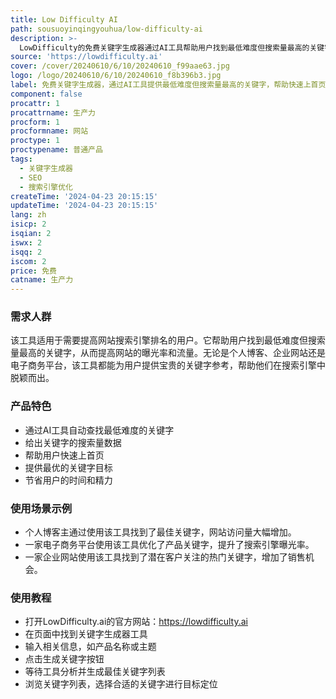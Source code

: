 ```yaml
---
title: Low Difficulty AI
path: sousuoyinqingyouhua/low-difficulty-ai
description: >-
  LowDifficulty的免费关键字生成器通过AI工具帮助用户找到最低难度但搜索量最高的关键字，快速帮助网站上首页。该工具的主要优点是能够节省用户的时间和精力，通过提供最优的关键字目标，实现快速上首页。该工具定位于帮助用户提高网站的搜索引擎排名，提升流量和曝光率。该工具免费使用，可随时使用。
source: 'https://lowdifficulty.ai'
cover: /cover/20240610/6/10/20240610_f99aae63.jpg
logo: /logo/20240610/6/10/20240610_f8b396b3.jpg
label: 免费关键字生成器，通过AI工具提供最低难度但搜索量最高的关键字，帮助快速上首页。
component: false
procattr: 1
procattrname: 生产力
procform: 1
procformname: 网站
proctype: 1
proctypename: 普通产品
tags:
  - 关键字生成器
  - SEO
  - 搜索引擎优化
createTime: '2024-04-23 20:15:15'
updateTime: '2024-04-23 20:15:15'
lang: zh
isicp: 2
isqian: 2
iswx: 2
isqq: 2
iscom: 2
price: 免费
catname: 生产力
---
```




### 需求人群
该工具适用于需要提高网站搜索引擎排名的用户。它帮助用户找到最低难度但搜索量最高的关键字，从而提高网站的曝光率和流量。无论是个人博客、企业网站还是电子商务平台，该工具都能为用户提供宝贵的关键字参考，帮助他们在搜索引擎中脱颖而出。

### 产品特色
* 通过AI工具自动查找最低难度的关键字
* 给出关键字的搜索量数据
* 帮助用户快速上首页
* 提供最优的关键字目标
* 节省用户的时间和精力

### 使用场景示例
* 个人博客主通过使用该工具找到了最佳关键字，网站访问量大幅增加。
* 一家电子商务平台使用该工具优化了产品关键字，提升了搜索引擎曝光率。
* 一家企业网站使用该工具找到了潜在客户关注的热门关键字，增加了销售机会。

### 使用教程
* 打开LowDifficulty.ai的官方网站：https://lowdifficulty.ai
* 在页面中找到关键字生成器工具
* 输入相关信息，如产品名称或主题
* 点击生成关键字按钮
* 等待工具分析并生成最佳关键字列表
* 浏览关键字列表，选择合适的关键字进行目标定位

  
